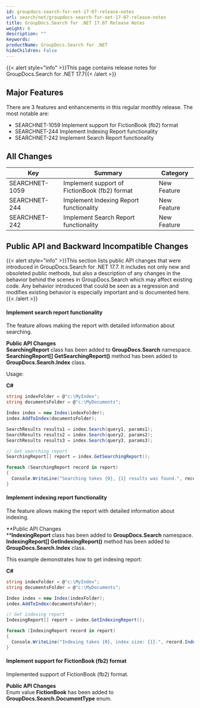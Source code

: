 ```yaml
---
id: groupdocs-search-for-net-17-07-release-notes
url: search/net/groupdocs-search-for-net-17-07-release-notes
title: GroupDocs.Search for .NET 17.07 Release Notes
weight: 6
description: ""
keywords: 
productName: GroupDocs.Search for .NET
hideChildren: False
---
```

{{< alert style="info" >}}This page contains release notes for GroupDocs.Search for .NET 17.7{{< /alert >}}

## Major Features

There are 3 features and enhancements in this regular monthly release. The most notable are:

*   SEARCHNET-1059 Implement support for FictionBook (fb2) format
*   SEARCHNET-244 Implement Indexing Report functionality
*   SEARCHNET-242 Implement Search Report functionality

## All Changes

| Key | Summary | Category |
| --- | --- | --- |
| SEARCHNET-1059 | Implement support of FictionBook (fb2) format | New Feature |
| SEARCHNET-244 | Implement Indexing Report functionality | New Feature |
| SEARCHNET-242 | Implement Search Report functionality | New Feature |

## Public API and Backward Incompatible Changes

{{< alert style="info" >}}This section lists public API changes that were introduced in GroupDocs.Search for .NET 17.7. It includes not only new and obsoleted public methods, but also a description of any changes in the behavior behind the scenes in GroupDocs.Search which may affect existing code. Any behavior introduced that could be seen as a regression and modifies existing behavior is especially important and is documented here.{{< /alert >}}

#### Implement search report functionality

The feature allows making the report with detailed information about searching.

**Public API Changes**  
**SearchingReport** class has been added to **GroupDocs.Search** namespace.  
**SearchingReport\[\] GetSearchingReport()** method has been added to **GroupDocs.Search.Index** class.

Usage:

**C#**

```csharp
string indexFolder = @"c:\MyIndex";
string documentsFolder = @"c:\MyDocuments";

Index index = new Index(indexFolder);
index.AddToIndex(documentsFolder);

SearchResults results1 = index.Search(query1, params1);
SearchResults results2 = index.Search(query2, params2);
SearchResults results3 = index.Search(query3, params3);

// Get searching report
SearchingReport[] report = index.GetSearchingReport();

foreach (SearchingReport record in report)
{
  Console.WriteLine("Searching takes {0}, {1} results was found.", record.SearchingTime, record.ResultCount);
}

```

#### Implement indexing report functionality

The feature allows making the report with detailed information about indexing.

**Public API Changes  
****IndexingReport** class has been added to **GroupDocs.Search** namespace.  
**IndexingReport\[\] GetIndexingReport()** method has been added to **GroupDocs.Search.Index** class.

This example demonstrates how to get indexing report:

**C#**

```csharp
string indexFolder = @"c:\MyIndex";
string documentsFolder = @"c:\MyDocuments";

Index index = new Index(indexFolder);
index.AddToIndex(documentsFolder);

// Get indexing report
IndexingReport[] report = index.GetIndexingReport();

foreach (IndexingReport record in report)
{
  Console.WriteLine("Indexing takes {0}, index size: {1}.", record.IndexingTime, record.TotalIndexSize);
}

```

#### Implement support for FictionBook (fb2) format

Implemented support of FictionBook (fb2) format.

**Public API Changes**  
Enum value **FictionBook** has been added to **GroupDocs.Search.DocumentType** enum.
